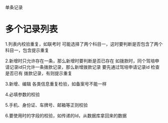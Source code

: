 单条记录

# 多个记录列表
1.列表内校验重复，如联考时 可能选择了两个科目一，这时要判断是否包含了两个科目一，包含提示重复

2.新增时只允许存在一条，那么新增时要判断是否已存在
如拨款时，同个驾培申请记录id只允许一条拨款记录，那么新增拨款记录 要先通过驾培申请记录id 检查是否已有 拨款记录，有则提示重复

3.新增、编辑 各类信息重复检验，如备案号不能一样

4.必填参数的校验

5.手机、身份证、车牌号、邮箱等正则校验

6.要使用时的字段的校验，如传递的Id，从数据库拿回来的数据